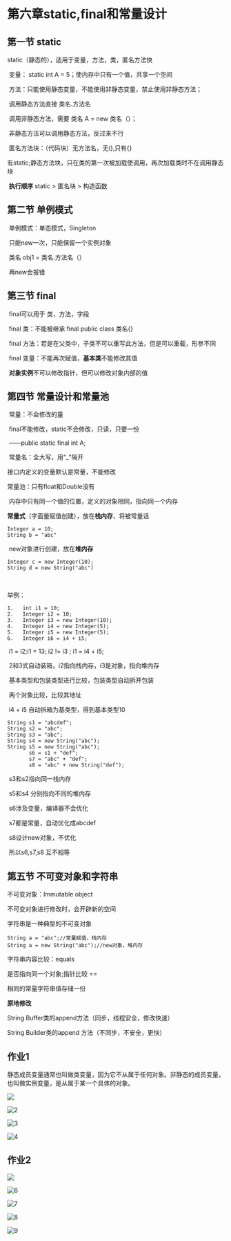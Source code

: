 # 第六章static,final和常量设计

## 第一节 static

static（静态的），适用于变量，方法，类，匿名方法快

​             变量： static int A = 5；使内存中只有一个值，共享一个空间

​            方法：只能使用静态变量，不能使用非静态变量，禁止使用非静态方法；

​                       调用静态方法直接   类名.方法名

​                        调用非静态方法，需要   类名 A = new 类名（）；

​                        非静态方法可以调用静态方法，反过来不行

​            匿名方法块：（代码块）无方法名，无(),只有{}

​                       有static;静态方法块，只在类的第一次被加载使调用，再次加载类时不在调用静态块

​                   **执行顺序** static > 匿名块 > 构造函数

## 第二节 单例模式

​           单例模式：单态模式，Singleton

​                                只能new一次，只能保留一个实例对象

​                               类名  obj1  =  类名.方法名（）

​                                再new会报错

## 第三节 final

​             final可以用于 类，方法，字段

​              final 类：不能被继承        final public class 类名{}

​             final 方法：若是在父类中，子类不可以重写此方法，但是可以重载，形参不同

​           final 变量：不能再次赋值，**基本类**不能修改其值

​                                  **对象实例**不可以修改指针，但可以修改对象内部的值

## 第四节 常量设计和常量池

​       常量：不会修改的量

​                    final不能修改，static不会修改，只读，只要一份

​                  ——public static final int A;

​                 常量名：全大写，用“_"隔开

接口内定义的变量默认是常量，不能修改

常量池：只有float和Double没有

​                内存中只有同一个值的位置，定义的对象相同，指向同一个内存

​              **常量式**（字面量赋值创建），放在**栈内存**，将被常量话           

```
Integer a = 10;
String b = "abc"
```

​               new对象进行创建，放在**堆内存**

```
Integer c = new Integer(10);
String d = new String("abc")
```

​                   

举例：

```
1.   int i1 = 10;
2.   Integer i2 = 10;
3.   Integer i3 = new Integer(10);
4.   Integer i4 = new Integer(5);
5.   Integer i5 = new Integer(5);
6.   Integer i6 = i4 + i5;
```

​            i1 = i2;i1 = 13; i2 != i3 ; i1 = i4 + i5;

​          2和3式自动装箱，i2指向栈内存，i3是对象，指向堆内存

​           基本类型和包装类型进行比较，包装类型自动拆开包装

​           两个对象比较，比较其地址

​          i4 + i5 自动拆箱为基类型，得到基本类型10

```
String s1 = "abcdef";
String s2 = "abc";
String s3 = "abc";
String s4 = new String("abc");
String s5 = new String("abc");
       s6 = s1 + "def";
       s7 = "abc" + "def";
       s8 = "abc" + new String("def");
```

​            s3和s2指向同一栈内存

​             s5和s4 分别指向不同的堆内存

​              s6涉及变量，编译器不会优化

​               s7都是常量，自动优化成abcdef

​             s8设计new对象，不优化

​         所以s6,s7,s8 互不相等 

## 第五节 不可变对象和字符串

不可变对象：Immutable object

不可变对象进行修改时，会开辟新的空间

字符串是一种典型的不可变对象

```
String a = "abc";//常量赋值，栈内存
String a = new String("abc");//new对象，堆内存
```

字符串内容比较：equals

是否指向同一个对象;指针比较  ==

相同的常量字符串值存储一份

**原地修改**

String Buffer类的append方法（同步，线程安全，修改快速）

String Builder类的append 方法（不同步，不安全，更快）



## 作业1

静态成员变量通常也叫做类变量，因为它不从属于任何对象。非静态的成员变量，也叫做实例变量，是从属于某一个具体的对象。

![](D:\桌面\后端\图片\Java第六章作业图片\1.png)

![2](D:\桌面\后端\图片\Java第六章作业图片\2.png)

![3](D:\桌面\后端\图片\Java第六章作业图片\3.png)

![4](D:\桌面\后端\图片\Java第六章作业图片\4.png)

## 作业2

![](D:\桌面\后端\图片\Java第六章作业图片\5.png)

![6](D:\桌面\后端\图片\Java第六章作业图片\6.png)

![7](D:\桌面\后端\图片\Java第六章作业图片\7.png)

![8](D:\桌面\后端\图片\Java第六章作业图片\8.png)

![9](D:\桌面\后端\图片\Java第六章作业图片\9.png)
